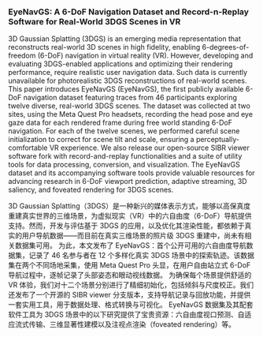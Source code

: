 ### EyeNavGS: A 6-DoF Navigation Dataset and Record-n-Replay Software for Real-World 3DGS Scenes in VR

3D Gaussian Splatting (3DGS) is an emerging media representation that reconstructs real-world 3D scenes in high fidelity, enabling 6-degrees-of-freedom (6-DoF) navigation in virtual reality (VR). However, developing and evaluating 3DGS-enabled applications and optimizing their rendering performance, require realistic user navigation data. Such data is currently unavailable for photorealistic 3DGS reconstructions of real-world scenes. This paper introduces EyeNavGS (EyeNavGS), the first publicly available 6-DoF navigation dataset featuring traces from 46 participants exploring twelve diverse, real-world 3DGS scenes. The dataset was collected at two sites, using the Meta Quest Pro headsets, recording the head pose and eye gaze data for each rendered frame during free world standing 6-DoF navigation. For each of the twelve scenes, we performed careful scene initialization to correct for scene tilt and scale, ensuring a perceptually-comfortable VR experience. We also release our open-source SIBR viewer software fork with record-and-replay functionalities and a suite of utility tools for data processing, conversion, and visualization. The EyeNavGS dataset and its accompanying software tools provide valuable resources for advancing research in 6-DoF viewport prediction, adaptive streaming, 3D saliency, and foveated rendering for 3DGS scenes.

3D Gaussian Splatting（3DGS）是一种新兴的媒体表示方式，能够以高保真度重建真实世界的三维场景，为虚拟现实（VR）中的六自由度（6-DoF）导航提供支持。然而，开发与评估基于 3DGS 的应用，以及优化其渲染性能，都依赖于真实的用户导航数据——而目前在真实三维场景的照片级 3DGS 重建中，尚未有相关数据集可用。
为此，本文发布了 EyeNavGS：首个公开可用的六自由度导航数据集，记录了 46 名参与者在 12 个多样化真实 3DGS 场景中的探索轨迹。该数据集在两个不同场地采集，使用 Meta Quest Pro 头显，在用户自由站立式 6-DoF 导航过程中，逐帧记录了头部姿态和眼动视线数据。
为确保每个场景提供舒适的 VR 体验，我们对十二个场景分别进行了精细初始化，包括倾斜与尺度校正。我们还发布了一个开源的 SIBR viewer 分支版本，支持导航记录与回放功能，并提供一套实用工具，用于数据处理、格式转换与可视化。
EyeNavGS 数据集及其配套软件工具为 3DGS 场景中的以下研究提供了宝贵资源：六自由度视口预测、自适应流式传输、三维显著性建模以及注视点渲染（foveated rendering）等。
